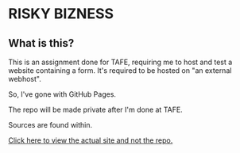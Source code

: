 # RISKY BIZNESS

## What is this?

This is an assignment done for TAFE, requiring me to host and test a website containing a form. It's required to be hosted on "an external webhost".

So, I've gone with GitHub Pages.

The repo will be made private after I'm done at TAFE.

Sources are found within.

[Click here to view the actual site and not the repo.](https://ineededthisforsrtafe.github.io/RISKYBIZ/)